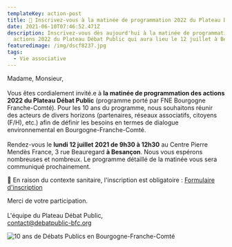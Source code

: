 ```yaml
---
templateKey: action-post
title: 📅 Inscrivez-vous à la matinée de programmation 2022 du Plateau Débat Public
date: 2021-06-10T07:46:52.471Z
description: Inscrivez-vous dès aujourd'hui à la matinée de programmation des
  actions 2022 du Plateau Débat Public qui aura lieu le 12 juillet à Besançon ⏳
featuredimage: /img/dscf8237.jpg
tags:
  - Vie associative
---
```

<!--StartFragment-->

Madame, Monsieur,\
\
Vous êtes cordialement invité.e à **la matinée de programmation des actions 2022 du Plateau Débat Public** (programme porté par FNE Bourgogne Franche-Comté). Pour les 10 ans du programme, nous souhaitons réunir des acteurs de divers horizons (partenaires, réseaux associatifs, citoyens (F/H), etc.) afin de définir les besoins en termes de dialogue environnemental en Bourgogne-Franche-Comté.\
\
Rendez-vous le **lundi 12 juillet 2021 de 9h30 à 12h30** au Centre Pierre Mendès France, 3 rue Beauregard **à Besançon**. Nous vous espérons nombreuses et nombreux. Le programme détaillé de la matinée vous sera communiqué prochainement.

📝 En raison du contexte sanitaire, l'inscription est obligatoire : [Formulaire d'inscription](https://docs.google.com/forms/d/e/1FAIpQLSfSafKVbkWS10Ccfw3fAGFUD_PvxUVp4AdY7Be7me1s5VRhww/viewform?usp=pp_url)

Merci de votre participation.\
\
L'équipe du Plateau Débat Public,\
contact@debatpublic-bfc.org

<!--EndFragment-->

![10 ans de Débats Publics en Bourgogne-Franche-Comté](/img/1.jpg?nf_resize=fit&w=450#img-center "10 ans de Débats Publics en Bourgogne-Franche-Comté")